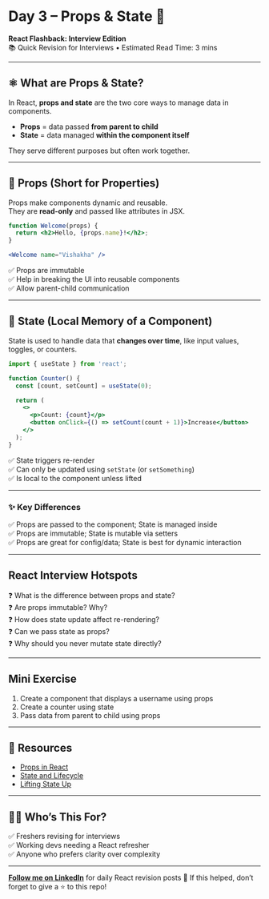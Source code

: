 # Day 3 – Props & State 🔄  
**React Flashback: Interview Edition**  
📚 Quick Revision for Interviews • Estimated Read Time: 3 mins  

---

## ⚛️ What are Props & State?

In React, **props and state** are the two core ways to manage data in components.

- **Props** = data passed **from parent to child**
- **State** = data managed **within the component itself**

They serve different purposes but often work together.

---

## 🧩 Props (Short for Properties)

Props make components dynamic and reusable.  
They are **read-only** and passed like attributes in JSX.

```jsx
function Welcome(props) {
  return <h2>Hello, {props.name}!</h2>;
}

<Welcome name="Vishakha" />
````

✅ Props are immutable  
✅ Help in breaking the UI into reusable components  
✅ Allow parent-child communication

---

## 🔁 State (Local Memory of a Component)

State is used to handle data that **changes over time**, like input values, toggles, or counters.

```jsx
import { useState } from 'react';

function Counter() {
  const [count, setCount] = useState(0);

  return (
    <>
      <p>Count: {count}</p>
      <button onClick={() => setCount(count + 1)}>Increase</button>
    </>
  );
}
```

✅ State triggers re-render  
✅ Can only be updated using `setState` (or `setSomething`)  
✅ Is local to the component unless lifted 

---

### ✨ Key Differences

✅ Props are passed to the component; State is managed inside  
✅ Props are immutable; State is mutable via setters  
✅ Props are great for config/data; State is best for dynamic interaction

---

## React Interview Hotspots

❓ What is the difference between props and state?  
❓ Are props immutable? Why?  
❓ How does state update affect re-rendering?  
❓ Can we pass state as props?  
❓ Why should you never mutate state directly?

---

## Mini Exercise

1. Create a component that displays a username using props
2. Create a counter using state
3. Pass data from parent to child using props

---

## 📘 Resources

* [Props in React](https://reactjs.org/docs/components-and-props.html)
* [State and Lifecycle](https://reactjs.org/docs/state-and-lifecycle.html)
* [Lifting State Up](https://reactjs.org/docs/lifting-state-up.html)

---

## 👩‍💻 Who’s This For?

✅ Freshers revising for interviews  
✅ Working devs needing a React refresher  
✅ Anyone who prefers clarity over complexity

---

**[Follow me on LinkedIn](https://www.linkedin.com/in/vishakha-singhal-18983b1bb/)** for daily React revision posts
🌟 If this helped, don’t forget to give a ⭐ to this repo!
